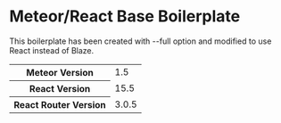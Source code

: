 # Meteor/React Base Boilerplate
This boilerplate has been created with --full option and modified to use React instead of Blaze.

<table>
    <tbody>
        <tr>
            <th>Meteor Version</th>
            <td>1.5</td>
        </tr>
        <tr>
            <th>React Version</th>
            <td>15.5</td>
        </tr>
        <tr>
            <th>React Router Version</th>
            <td>3.0.5</td>
        </tr>
    </tbody>
</table>